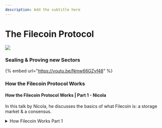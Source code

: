 ```yaml
---
description: Add the subtitle here
---
```


# The Filecoin Protocol

![](https://files.gitbook.com/v0/b/gitbook-x-prod.appspot.com/o/spaces%2FdJC0yfHL6n4VMktmNXWq%2Fuploads%2F9pAg4DeJpIPYM1f2YYOB%2Fimage.png?alt=media\&token=e8d41405-726d-4712-935d-32772618e21f)

### Sealing & Proving new Sectors <a href="#how-sealing-and-proving-works" id="how-sealing-and-proving-works"></a>

{% embed url="https://youtu.be/Nmw66GZyf48" %}

### How the Filecoin Protocol Works

#### How the Filecoin Protocol Works | Part 1 - Nicola

In this talk by Nicola, he discusses the basics of what Filecoin is: a storage market & a consensus.
<details>

<summary>How Filecoin Works Part 1</summary>

* Introduction to the Filecoin Products 0:00:31
* The Filecoin Blockchain: Basics of Mining & Messages 0:01:54
  * Filecoin Messages 0:02:05
  * Epochs 0:03:04
  * The Filecoin Virtual Machine 0:05:54
* FVM Components: Actors, Addresses, State, & Execution 0:07:35
  * Actors 0:08:19
  * Addresses 0:09:55
  * Actor Methods 0:12:35
  * The Execution Model 0:14:56

<details>


{% embed url="https://youtu.be/------" %}




#### Filecoin Specs & Resources

* [Lotus versioning scheme](https://github.com/filecoin-project/lotus/discussions/7053)​
* [Piece logistics](https://spec.filecoin.io/#section-systems.filecoin\_files.piece)​
* [Consensus](https://spec.filecoin.io/#section-algorithms.expected\_consensus)
* [Deal-making](https://spec.filecoin.io/#section-systems.filecoin\_markets.storage\_market.deal-flow)
* [VM & Actors](https://spec.filecoin.io/#section-systems.filecoin\_vm)​
* [System (builtin) actors](https://spec.filecoin.io/#section-systems.filecoin\_vm.sysactors)​
* [Filecoin Virtual Machine](http://fvm.filecoin.io)​
 (WIP for user-defined actors)

#### How Filecoin Actors Work | Zenground0

In this talk, learn about the capabilities of Filecoin Actors. _Note this link is private and you should ping maintainers for access_

{% embed url="https://drive.google.com/file/d/1YhJ7a-BnuPl0OOUxV_2ZV6ayxb7TFyi6/view?usp=sharing" %}

<!-- ### Storage Provider Resources (Optional)

{% embed url="https://youtu.be/XlqW3LrN578" %}

Mining Filecoin from a Storage Provider perspective -->
